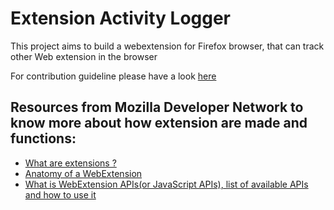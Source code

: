 # Extension Activity Logger

This project aims to build a webextension for Firefox browser, that can track other Web extension in the browser

For contribution guideline please have a look [here](CONTRIBUTION.md)

## Resources from Mozilla Developer Network to know more about how extension are made and functions: 

* [What are extensions ?](https://developer.mozilla.org/en-US/docs/Mozilla/Add-ons/WebExtensions) 
* [Anatomy of a WebExtension](https://developer.mozilla.org/en-US/docs/Mozilla/Add-ons/WebExtensions/Anatomy_of_a_WebExtension)
* [What is WebExtension APIs(or JavaScript APIs), list of available APIs and how to use it](https://developer.mozilla.org/en-US/docs/Mozilla/Add-ons/WebExtensions/API)
